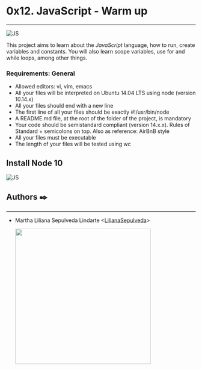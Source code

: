 # 0x12. JavaScript - Warm up
***

![JS](https://camilomontoyau.medium.com/hablemos-de-javascript-a4c5070f39e6)

This project aims to learn about the _JavaScript_ language, how to run, create variables and constants. You will also learn scope variables, use for and while loops, among other things.


### Requirements: General
* Allowed editors: vi, vim, emacs
* All your files will be interpreted on Ubuntu 14.04 LTS using node (version 10.14.x)
* All your files should end with a new line
* The first line of all your files should be exactly #!/usr/bin/node
* A README.md file, at the root of the folder of the project, is mandatory
* Your code should be semistandard compliant (version 14.x.x). Rules of Standard + semicolons on top. Also as reference: AirBnB style
* All your files must be executable
* The length of your files will be tested using wc

## Install Node 10

![JS](https://i.imgur.com/y72tzan.jpg)

## Authors ✒️
***
* Martha Liliana Sepulveda Lindarte <[LilianaSepulveda](https://github.com/LilianaSepulveda)>


	<img src="https://www.holbertonschool.com/holberton-logo.png" width="360"/>


